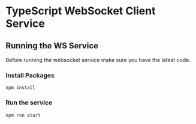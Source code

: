 # TypeScript WebSocket Client Service

## Running the WS Service
Before running the websocket service make sure you have the latest code.

### Install Packages
```
npm install
```

### Run the service
```
npm run start
```